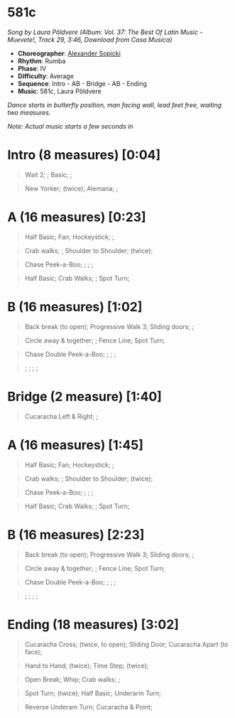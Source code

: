 # 581c
*Song by Laura Põldvere (Album: Vol. 37: The Best Of Latin Music - Muevete!, Track 29, 3:46, Download from Casa Musica)*

* **Choreographer**: [Alexander Sopicki](mailto:cuesheets@gmx.net "cuesheets@gmx.net")
* **Rhythm**: Rumba
* **Phase**: IV
* **Difficulty**: Average
* **Sequence**: Intro - AB - Bridge - AB - Ending
* **Music**: 581c, Laura Põldvere

*Dance starts in butterfly position, man facing wall, lead feet free, waiting two measures.*

*Note: Actual music starts a few seconds in*

# Intro (8 measures) [0:04]

> Wait 2; ; Basic; ; 

> New Yorker; (twice); Alemana; ;

# A (16 measures) [0:23]

> Half Basic; Fan; Hockeystick; ; 

> Crab walks; ; Shoulder to Shoulder; (twice); 

> Chase Peek-a-Boo; ; ; ; 

> Half Basic; Crab Walks; ; Spot Turn;

# B (16 measures) [1:02]

> Back break (to open); Progressive Walk 3; Sliding doors; ; 

> Circle away & together; ; Fence Line; Spot Turn; 

> Chase Double Peek-a-Boo; ; ; ; 

> ; ; ; ;

# Bridge (2 measure) [1:40]

> Cucaracha Left & Right; ; 

# A (16 measures) [1:45]

> Half Basic; Fan; Hockeystick; ; 

> Crab walks; ; Shoulder to Shoulder; (twice); 

> Chase Peek-a-Boo; ; ; ; 

> Half Basic; Crab Walks; ; Spot Turn;

# B (16 measures) [2:23]

> Back break (to open); Progressive Walk 3; Sliding doors; ; 

> Circle away & together; ; Fence Line; Spot Turn; 

> Chase Double Peek-a-Boo; ; ; ; 

> ; ; ; ;

# Ending (18 measures) [3:02]

> Cucaracha Cross; (twice, to open); Sliding Door; Cucaracha Apart (to face); 

> Hand to Hand; (twice); Time Step; (twice); 

> Open Break; Whip; Crab walks; ; 

> Spot Turn; (twice); Half Basic; Underarm Turn;

> Reverse Underam Turn; Cucaracha & Point;

<meta name="x:audio-file" content="l/Laura Põldvere/Laura Põldvere - 581c (RB 25).mp3">